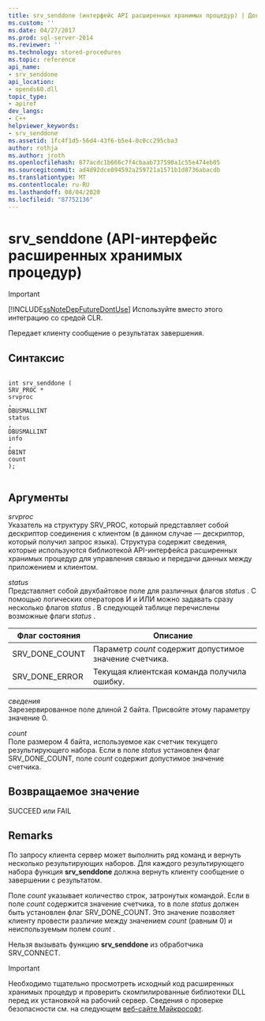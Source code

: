 ```yaml
---
title: srv_senddone (интерфейс API расширенных хранимых процедур) | Документы Майкрософт
ms.custom: ''
ms.date: 04/27/2017
ms.prod: sql-server-2014
ms.reviewer: ''
ms.technology: stored-procedures
ms.topic: reference
api_name:
- srv_senddone
api_location:
- opends60.dll
topic_type:
- apiref
dev_langs:
- C++
helpviewer_keywords:
- srv_senddone
ms.assetid: 1fc4f1d5-56d4-43f6-b5e4-0c0cc295cba3
author: rothja
ms.author: jroth
ms.openlocfilehash: 877acdc1b666c7f4cbaab737590a1c55e474eb05
ms.sourcegitcommit: ad4d92dce894592a259721a1571b1d8736abacdb
ms.translationtype: MT
ms.contentlocale: ru-RU
ms.lasthandoff: 08/04/2020
ms.locfileid: "87752136"
---
```

# <a name="srv_senddone-extended-stored-procedure-api"></a>srv_senddone (API-интерфейс расширенных хранимых процедур)
    
> [!IMPORTANT]  
>  [!INCLUDE[ssNoteDepFutureDontUse](../../includes/ssnotedepfuturedontuse-md.md)] Используйте вместо этого интеграцию со средой CLR.  
  
 Передает клиенту сообщение о результатах завершения.  
  
## <a name="syntax"></a>Синтаксис  
  
```  
  
int srv_senddone (  
SRV_PROC *  
srvproc  
,  
DBUSMALLINT   
status  
,  
DBUSMALLINT  
info  
,  
DBINT  
count   
);  
  
```  
  
## <a name="arguments"></a>Аргументы  
 *srvproc*  
 Указатель на структуру SRV_PROC, который представляет собой дескриптор соединения с клиентом (в данном случае — дескриптор, который получил запрос языка). Структура содержит сведения, которые используются библиотекой API-интерфейса расширенных хранимых процедур для управления связью и передачи данных между приложением и клиентом.  
  
 *status*  
 Представляет собой двухбайтовое поле для различных флагов *status* . С помощью логических операторов И и ИЛИ можно задавать сразу несколько флагов *status* . В следующей таблице перечислены возможные флаги *status* .  
  
|Флаг состояния|Описание|  
|-----------------|-----------------|  
|SRV_DONE_COUNT|Параметр *count* содержит допустимое значение счетчика.|  
|SRV_DONE_ERROR|Текущая клиентская команда получила ошибку.|  
  
 *сведения*  
 Зарезервированное поле длиной 2 байта. Присвойте этому параметру значение 0.  
  
 *count*  
 Поле размером 4 байта, используемое как счетчик текущего результирующего набора. Если в поле *status* установлен флаг SRV_DONE_COUNT, поле *count* содержит допустимое значение счетчика.  
  
## <a name="returns"></a>Возвращаемое значение  
 SUCCEED или FAIL  
  
## <a name="remarks"></a>Remarks  
 По запросу клиента сервер может выполнить ряд команд и вернуть несколько результирующих наборов. Для каждого результирующего набора функция **srv_senddone** должна вернуть клиенту сообщение о завершении с результатом.  
  
 Поле *count* указывает количество строк, затронутых командой. Если в поле *count* содержится значение счетчика, то в поле *status* должен быть установлен флаг SRV_DONE_COUNT. Это значение позволяет клиенту провести различие между значением *count* (равным 0) и неиспользуемым полем *count* .  
  
 Нельзя вызывать функцию **srv_senddone** из обработчика SRV_CONNECT.  
  
> [!IMPORTANT]  
>  Необходимо тщательно просмотреть исходный код расширенных хранимых процедур и проверить скомпилированные библиотеки DLL перед их установкой на рабочий сервер. Сведения о проверке безопасности см. на следующем [веб-сайте Майкрософт](https://go.microsoft.com/fwlink/?LinkID=54761&amp;clcid=0x409https://msdn.microsoft.com/security/).  
  
  
